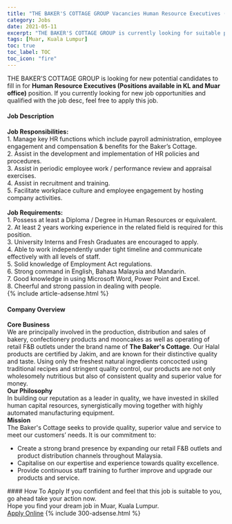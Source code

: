 ```yaml
---
title: "THE BAKER'S COTTAGE GROUP Vacancies Human Resource Executives (Positions available in KL and Muar office)" 
category: Jobs 
date: 2021-05-11 
excerpt: "THE BAKER'S COTTAGE GROUP is currently looking for suitable person to fill in the Human Resource Executives (Positions available in KL and Muar office) which based in Muar, Kuala Lumpur" 
tags: [Muar, Kuala Lumpur] 
toc: true 
toc_label: TOC 
toc_icon: "fire" 
--- 
```


<p>THE BAKER'S COTTAGE GROUP is looking for new potential candidates to fill in for <b>Human Resource Executives (Positions available in KL and Muar office)</b> position. If you currently looking for new job opportunities and qualified with the job desc, feel free to apply this job.
</p><div><div><h4>Job Description</h4></div><div><div><span><div><div><strong>Job Responsibilities:</strong><br>1. Manage key HR functions which include payroll administration, employee engagement and compensation &amp; benefits for the Baker&#8217;s Cottage.<br>2. Assist in the development and implementation of HR policies and procedures.<br>3. Assist in periodic employee work / performance review and appraisal exercises.<br>4. Assist in recruitment and training.<br>5. Facilitate workplace culture and employee engagement by hosting company activities.</div><div><br><strong>Job Requirements:</strong><br>1. Possess at least a Diploma / Degree in Human Resources or equivalent.<br>2. At least 2 years working experience in the related field is required for this position.&#160;<br>3. University Interns and Fresh Graduates are encouraged to apply.<br>4. Able to work independently under tight timeline and communicate effectively with all levels of staff.<br>5. Solid knowledge of Employment Act regulations.<br>6. Strong command in English, Bahasa Malaysia and Mandarin.<br>7. Good knowledge in using Microsoft Word, Power Point and Excel.<br>8. Cheerful and strong passion in dealing with people.</div></div></span></div></div></div> 
{% include article-adsense.html %} 
<div><div><h4>Company Overview</h4></div><div><div><span><div><div>
<div>
<strong>Core Business</strong></div>
<div>
		We are principally involved in the production, distribution and sales of bakery, confectionery products and mooncakes as well as operating of retail F&amp;B outlets under the brand name of <strong>The Baker's Cottage</strong>. Our Halal products are certified by Jakim, and are known for their distinctive quality and taste. Using only the freshest natural ingredients concocted using traditional recipes and stringent quality control, our products are not only wholesomely nutritious but also of consistent quality and superior value for money.&#160;</div>
<div>
<strong>Our Philosophy</strong></div>
<div>
		In building our reputation as a leader in quality, we have invested in skilled human capital resources, synergistically moving together with highly automated manufacturing equipment.</div>
<div>
<strong>Mission</strong></div>
<div>
		The Baker's Cottage seeks to provide quality, superior value and service to meet our customers&#8217; needs. It is our commitment to:</div>
<ul>
<li>
			Create a strong brand presence by expanding our retail F&amp;B outlets and product distribution channels throughout Malaysia.</li>
<li>
			Capitalise on our expertise and experience towards quality excellence.</li>
<li>
			Provide continuous staff training to further improve and upgrade our products and service.</li>
</ul>
</div></div></span></div></div></div> 
#### How To Apply 
If you confident and feel that this job is suitable to you, go ahead take your action now. <br/> 
Hope you find your dream job in Muar, Kuala Lumpur. <br/> 
<a href="https://www.jobstreet.com.my/en/job/human-resource-executives-positions-available-in-kl-and-muar-office-4563736?jobId=jobstreet-my-job-4563736&" class="btn btn--info" target="_blank" rel="nofollow noopenner">Apply Online</a> 
{% include 300-adsense.html %} 